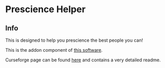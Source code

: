 # Prescience Helper

## Info

This is designed to help you prescience the best people you can!

This is the addon component of [this software](https://github.com/dekibeki/prescience_helper_exe).

Curseforge page can be found [here](https://www.curseforge.com/wow/addons/prescience-helper) and contains a very detailed readme.
